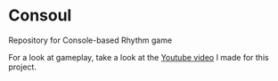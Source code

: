 # Consoul
Repository for Console-based Rhythm game

For a look at gameplay, take a look at the [Youtube video](https://youtu.be/Ex9KFfynPuE) I made for this project. 